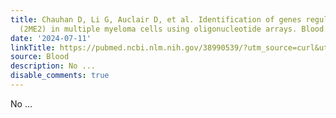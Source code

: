 ```yaml
---
title: Chauhan D, Li G, Auclair D, et al. Identification of genes regulated by 2-methoxyestradiol
  (2ME2) in multiple myeloma cells using oligonucleotide arrays. Blood. 2003;101(9):3606-3614
date: '2024-07-11'
linkTitle: https://pubmed.ncbi.nlm.nih.gov/38990539/?utm_source=curl&utm_medium=rss&utm_campaign=journals&utm_content=7603509&fc=None&ff=20240711181424&v=2.18.0.post9+e462414
source: Blood
description: No ...
disable_comments: true
---
```

No ...